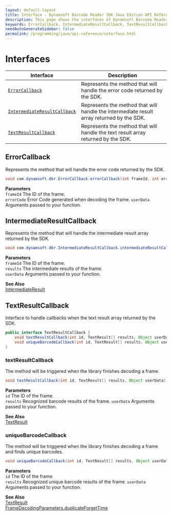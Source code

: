 ```yaml
---
layout: default-layout
title: Interface - Dynamsoft Barcode Reader SDK Java Edition API Reference
description: This page shows the interfaces of Dynamsoft Barcode Reader SDK Java Edition API Reference.
keywords: ErrorCallback, IntermediateResultCallback, TextResultCallback, interface, api reference, java
needAutoGenerateSidebar: false
permalink: /programming/java/api-reference/interface.html
---
```



# Interfaces

  | Interface | Description |
  |----------|-------------|
  | [`ErrorCallback`](#errorcallback) | Represents the method that will handle the error code returned by the SDK. |
  | [`IntermediateResultCallback`](#intermediateresultcallback) | Represents the method that will handle the intermediate result array returned by the SDK. |
  | [`TextResultCallback`](#textresultcallback) | Represents the method that will handle the text result array returned by the SDK. |

## ErrorCallback

Represents the method that will handle the error code returned by the SDK.

```java
void com.dynamsoft.dbr.ErrorCallback.errorCallback(int frameId, int errorCode, Object userData)	
```   
   
**Parameters**  
`frameId` 	The ID of the frame.    
`errorCode` Error Code generated when decoding the frame.
`userData` Arguments passed to your function.







## IntermediateResultCallback
Represents the method that will handle the intermediate result array returned by the SDK.

```java
void com.dynamsoft.dbr.IntermediateResultCallback.intermediateResultCallback(int frameId, IntermediateResult[] results, Object userData)	
```   
   
**Parameters**  
`frameId` 	The ID of the frame.  
`results` The intermediate results of the frame.   
`userData` Arguments passed to your function.   

**See Also**  
[IntermediateResult](class/IntermediateResult.md)







## TextResultCallback

Interface to handle callbacks when the text result array returned by the SDK.

```java
public interface TextResultCallback {
    void textResultCallback(int id, TextResult[] results, Object userData);
    void uniqueBarcodeCallback(int id, TextResult[] results, Object userData);
}
```

### textResultCallback

The method will be triggered when the library finishes decoding a frame.

```java
void textResultCallback(int id, TextResult[] results, Object userData);
```

**Parameters**  
`id` The ID of the frame.  
`results` Recognized barcode results of the frame.
`userData` Arguments passed to your function.

**See Also**  
[TextResult](class/TextResult.md)

### uniqueBarcodeCallback

The method will be triggered when the library finishes decoding a frame and finds unique barcodes.

```java
void uniqueBarcodeCallback(int id, TextResult[] results, Object userData);
```

**Parameters**  
`id` The ID of the frame.  
`results` Recognized unique barcode results of the frame.
`userData` Arguments passed to your function.

**See Also**  
[TextResult](class/TextResult.md)  
[FrameDecodingParameters.duplicateForgetTime](class/FrameDecodingParameters.md#duplicateforgettime)
